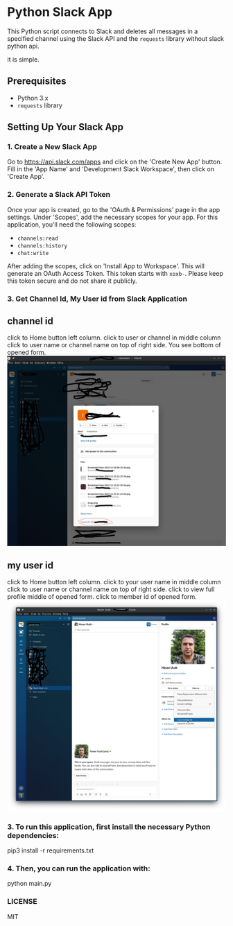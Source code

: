 # Python Slack App

This Python script connects to Slack and deletes all messages in a specified channel using the Slack API and the `requests` library without slack python api.

it is simple.

## Prerequisites

- Python 3.x
- `requests` library

## Setting Up Your Slack App

### 1. Create a New Slack App

Go to https://api.slack.com/apps and click on the 'Create New App' button. Fill in the 'App Name' and 'Development Slack Workspace', then click on 'Create App'.

### 2. Generate a Slack API Token

Once your app is created, go to the 'OAuth & Permissions' page in the app settings. Under 'Scopes', add the necessary scopes for your app. For this application, you'll need the following scopes:

- `channels:read`
- `channels:history`
- `chat:write`

After adding the scopes, click on 'Install App to Workspace'. This will generate an OAuth Access Token. This token starts with `xoxb-`. Please keep this token secure and do not share it publicly.

### 3. Get Channel Id, My User id from Slack Application

## channel id
click to Home button left column.
click to user or channel in middle column
click to user name or channel name on top of right side.
You see bottom of opened form.
![Screenshot](images/channel_id.png "Screenshot of Channel ID")

## my user id
click to Home button left column.
click to your user name in middle column
click to user name or channel name on top of right side.
click to view full profile middle of opened form.
click to member id of opened form.
![Screenshot](images/my_member_id.png "Screenshot of My User ID")


### 3. To run this application, first install the necessary Python dependencies:

pip3 install -r requirements.txt

### 4. Then, you can run the application with:

python main.py

### LICENSE

MIT